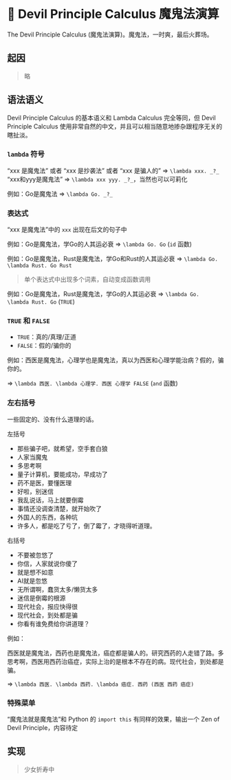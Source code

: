 # 👿 Devil Principle Calculus 魔鬼法演算
The Devil Principle Calculus (魔鬼法演算)。魔鬼法，一时爽，最后火葬场。

## 起因

> 略

## 语法语义
Devil Principle Calculus 的基本语义和 Lambda Calculus 完全等同，但 Devil Principle Calculus 使用非常自然的中文，并且可以相当随意地掺杂跟程序无关的瞎扯淡。

### `lambda` 符号
“xxx 是魔鬼法” 或者 “xxx 是抄袭法” 或者 “xxx 是骗人的” => `\lambda xxx. _?_`
“xxx和yyy是魔鬼法” => `\lambda xxx yyy. _?_`，当然也可以可莉化

例如：Go是魔鬼法 => `\lambda Go. _?_`

### 表达式
“xxx 是魔鬼法”中的 `xxx` 出现在后文的句子中

例如：Go是魔鬼法，学Go的人其运必衰 => `\lambda Go. Go` (`id` 函数)

例如：Go是魔鬼法，Rust是魔鬼法，学Go和Rust的人其运必衰 => `\lambda Go. \lambda Rust. Go Rust`
> 单个表达式中出现多个词素，自动变成函数调用

例如：Go是魔鬼法，Rust是魔鬼法，学Go的人其运必衰 => `\lambda Go. \lambda Rust. Go` (`TRUE`)

### `TRUE` 和 `FALSE`
 - `TRUE`：真的/真理/正道
 - `FALSE`：假的/骗你的

例如：西医是魔鬼法，心理学也是魔鬼法，真以为西医和心理学能治病？假的，骗你的。

  => `\lambda 西医. \lambda 心理学. 西医 心理学 FALSE` (`and` 函数)

### 左右括号
一些固定的、没有什么道理的话。

左括号
  - 那些骗子吧，就希望，空手套白狼
  - 人家当魔鬼
  - 多思考啊
  - 量子计算机，要能成功，早成功了
  - 药不是医，要懂医理
  - 好啦，别迷信
  - 我乱说话，马上就要倒霉
  - 事情还没调查清楚，就开始吹了
  - 外国人的东西，各种坑
  - 许多人，都是吃了亏了，倒了霉了，才晓得听道理。

右括号
  - 不要被忽悠了
  - 你信，人家就说你傻了
  - 就是想不如意
  - AI就是忽悠
  - 无所谓啊，蠢货太多/懒货太多
  - 迷信是倒霉的根源
  - 现代社会，报应快得很
  - 现代社会，到处都是骗
  - 你看有谁免费给你讲道理？

例如：

西医就是魔鬼法，西药也是魔鬼法，癌症都是骗人的。研究西药的人走错了路。多思考啊，西医用西药治癌症，实际上治的是根本不存在的病。现代社会，到处都是骗。

=> `\lambda 西医. \lambda 西药. \lambda 癌症. 西药 (西医 西药 癌症)`

### 特殊菜单

“魔鬼法就是魔鬼法”和 Python 的 `import this` 有同样的效果，输出一个 Zen of Devil Principle，内容待定


## 实现

> 少女折寿中
